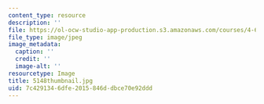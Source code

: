 ```yaml
---
content_type: resource
description: ''
file: https://ol-ocw-studio-app-production.s3.amazonaws.com/courses/4-614-religious-architecture-and-islamic-cultures-fall-2002/7c4291346dfe2015846ddbce70e92ddd_5148thumbnail.jpg
file_type: image/jpeg
image_metadata:
  caption: ''
  credit: ''
  image-alt: ''
resourcetype: Image
title: 5148thumbnail.jpg
uid: 7c429134-6dfe-2015-846d-dbce70e92ddd
---
```

